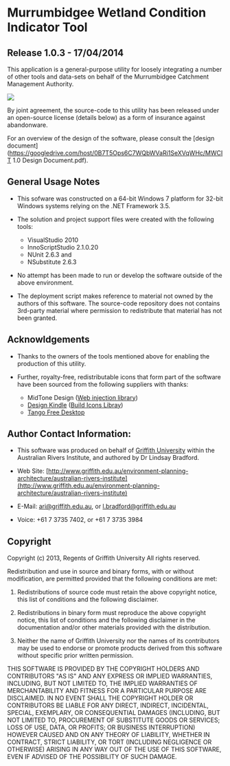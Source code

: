 # Murrumbidgee Wetland Condition Indicator Tool
## Release 1.0.3 - 17/04/2014

This application is a general-purpose utility for loosely integrating a number of 
other tools and data-sets on behalf of the Murrumbidgee Catchment Management Authority.

![](https://googledrive.com/host/0B7T5Ops6C7WQbWVaRi1SeXVqWHc/MWCIT-1.0-Screenshot.png)

By joint agreement, the source-code to this utility has been released under an open-source license 
(details below) as a form of insurance against abandonware. 

For an overview of the design of the software, 
please consult the [design document](https://googledrive.com/host/0B7T5Ops6C7WQbWVaRi1SeXVqWHc/MWCIT 1.0 Design Document.pdf).

## General Usage Notes

- This sofware was constructed on a 64-bit Windows 7 platform for 32-bit Windows systems relying on the .NET Framework 3.5.

- The solution and project support files were created with the following tools:

  - VisualStudio 2010
  - InnoScriptStudio 2.1.0.20
  - NUnit 2.6.3 and 
  - NSubstitute 2.6.3

- No attempt has been made to run or develop the software outside of the above environment. 

- The deployment script makes reference to material not owned by the authors of this software. 
  The source-code repository does not contains 3rd-party material where permission to
  redistribute that material has not been granted. 

## Acknowldgements
- Thanks to the owners of the tools mentioned above for enabling the production of this utility. 

- Further, royalty-free, redistributable icons that form part of the software have been sourced from the following suppliers with thanks:
  - MidTone Design ([Web injection library](https://www.iconfinder.com/iconsets/webinjection#readme))
  - [Design Kindle](http://www.designkindle.com/) ([Build Icons Libray](http://www.designkindle.com/2011/10/07/build-icons/))
  - [Tango Free Desktop](http://tango.freedesktop.org/Tango_Desktop_Project)
   

## Author Contact Information:

- This software was produced on behalf of [Griffith University](http://www.griffith.edu.au/) within the Australian Rivers Institute, and authored by Dr Lindsay Bradford. 

- Web Site: [http://www.griffith.edu.au/environment-planning-architecture/australian-rivers-institute](http://www.griffith.edu.au/environment-planning-architecture/australian-rivers-institute)
- E-Mail: [ari@griffith.edu.au](mailto:ari@griffith.edu.au), or [l.bradford@griffith.edu.au](mailto:l.bradford@griffith.edu.au)
- Voice: +61 7 3735 7402, or +61 7 3735 3984

## Copyright

Copyright (c) 2013, Regents of Griffith University
All rights reserved.

Redistribution and use in source and binary forms, with or without modification, are permitted provided that the following conditions are met:

1. Redistributions of source code must retain the above copyright notice, this list of conditions and the following disclaimer.

2. Redistributions in binary form must reproduce the above copyright notice, this list of conditions and the following disclaimer in the documentation and/or other materials provided with the distribution.

3. Neither the name of Griffith University nor the names of its contributors may be used to endorse or promote products derived from this software without specific prior written permission.

THIS SOFTWARE IS PROVIDED BY THE COPYRIGHT HOLDERS AND CONTRIBUTORS "AS IS" AND ANY EXPRESS OR IMPLIED WARRANTIES, INCLUDING, BUT NOT LIMITED TO, THE IMPLIED WARRANTIES OF MERCHANTABILITY AND FITNESS FOR A PARTICULAR PURPOSE ARE DISCLAIMED. IN NO EVENT SHALL THE COPYRIGHT HOLDER OR CONTRIBUTORS BE LIABLE FOR ANY DIRECT, INDIRECT, INCIDENTAL, SPECIAL, EXEMPLARY, OR CONSEQUENTIAL DAMAGES (INCLUDING, BUT NOT LIMITED TO, PROCUREMENT OF SUBSTITUTE GOODS OR SERVICES; LOSS OF USE, DATA, OR PROFITS; OR BUSINESS INTERRUPTION) HOWEVER CAUSED AND ON ANY THEORY OF LIABILITY, WHETHER IN CONTRACT, STRICT LIABILITY, OR TORT (INCLUDING NEGLIGENCE OR OTHERWISE) ARISING IN ANY WAY OUT OF THE USE OF THIS SOFTWARE, EVEN IF ADVISED OF THE POSSIBILITY OF SUCH DAMAGE.
